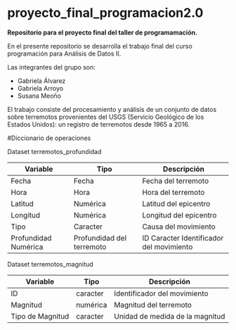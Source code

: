 # proyecto_final_programacion2.0

**Repositorio para el proyecto final del taller de programamación.**

En el presente repositorio se desarrolla el trabajo final del curso programación para Análisis de Datos II.

Las integrantes del grupo son:

-   Gabriela Álvarez
-   Gabriela Arroyo
-   Susana Meoño

El trabajo consiste del procesamiento y análisis de un conjunto de datos sobre terremotos provenientes del USGS (Servicio Geológico de los Estados Unidos): un registro de terremotos desde 1965 a 2016.

#Diccionario de operaciones

Dataset terremotos_profundidad

|Variable | Tipo | Descripción |
|---------|------|-------------|
| Fecha | Fecha | Fecha del terremoto |
| Hora | Hora | Hora del terremoto | 
|Latitud | Numérica | Latitud del epicentro | 
|Longitud | Numérica | Longitud del epicentro | 
|Tipo | Caracter | Causa del movimiento |
| Profundidad Numérica | Profundidad del terremoto |ID Caracter Identificador del movimiento|

Dataset terremotos_magnitud

| Variable         | Tipo     | Descripción                     |
|------------------|----------|---------------------------------|
| ID               | caracter | Identificador del movimiento    |
| Magnitud         | numérica | Magnitud del terremoto          |
| Tipo de Magnitud | caracter | Unidad de medida de la magnitud |